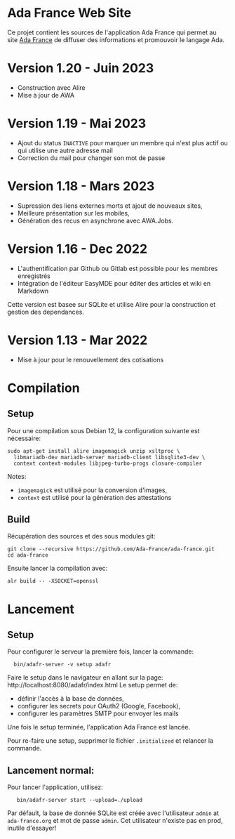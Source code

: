 # Ada France Web Site

Ce projet contient les sources de l'application Ada France qui permet
au site [Ada France](https://www.ada-france.org) de diffuser des informations
et promouvoir le langage Ada.

# Version 1.20 - Juin 2023
- Construction avec Alire
- Mise à jour de AWA

# Version 1.19 - Mai 2023
- Ajout du status `INACTIVE` pour marquer un membre qui n'est plus actif
  ou qui utilise une autre adresse mail
- Correction du mail pour changer son mot de passe

# Version 1.18 - Mars 2023

- Supression des liens externes morts et ajout de nouveaux sites,
- Meilleure présentation sur les mobiles,
- Génération des recus en asynchrone avec AWA.Jobs.

# Version 1.16 - Dec 2022

- L'authentification par Github ou Gitlab est possible pour les membres enregistrés
- Intégration de l'éditeur EasyMDE pour éditer des articles et wiki en Markdown

Cette version est basee sur SQLite et utilise Alire pour la construction
et gestion des dependances.

# Version 1.13 - Mar 2022

- Mise à jour pour le renouvellement des cotisations

# Compilation

## Setup

Pour une compilation sous Debian 12, la configuration suivante est nécessaire:

```
sudo apt-get install alire imagemagick unzip xsltproc \
  libmariadb-dev mariadb-server mariadb-client libsqlite3-dev \
  context context-modules libjpeg-turbo-progs closure-compiler
```

Notes:

* `imagemagick` est utilisé pour la conversion d'images,
* `context` est utilisé pour la génération des attestations

## Build

Récupération des sources et des sous modules git:

```
git clone --recursive https://github.com/Ada-France/ada-france.git
cd ada-france
```

Ensuite lancer la compilation avec:
```
alr build -- -XSOCKET=openssl
```

# Lancement

## Setup

Pour configurer le serveur la première fois, lancer la commande:

```
  bin/adafr-server -v setup adafr
```

Faire le setup dans le navigateur en allant sur la page: http://localhost:8080/adafr/index.html
Le setup permet de:

* définir l'accès à la base de données,
* configurer les secrets pour OAuth2 (Google, Facebook),
* configurer les paramètres SMTP pour envoyer les mails

Une fois le setup terminée, l'application Ada France est lancée.

Pour re-faire une setup, supprimer le fichier `.initialized` et relancer la commande.

## Lancement normal:

Pour lancer l'application, utilisez:
```
   bin/adafr-server start --upload=./upload
```

Par défault, la base de donnée SQLite est créée avec l'utilisateur `admin` at `ada-france.org` et mot de passe `admin`.
Cet utilisateur n'existe pas en prod, inutile d'essayer!

